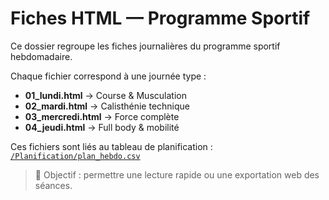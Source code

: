 # Fiches HTML — Programme Sportif

Ce dossier regroupe les fiches journalières du programme sportif hebdomadaire.

Chaque fichier correspond à une journée type :
- **01_lundi.html** → Course & Musculation
- **02_mardi.html** → Calisthénie technique
- **03_mercredi.html** → Force complète
- **04_jeudi.html** → Full body & mobilité

Ces fichiers sont liés au tableau de planification :  
[`/Planification/plan_hebdo.csv`](../Planification/plan_hebdo.csv)

> 🧭 Objectif : permettre une lecture rapide ou une exportation web des séances.
